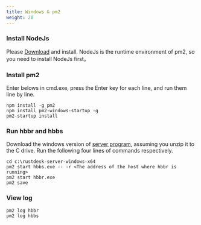 ```yaml
---
title: Windows & pm2
weight: 20
---
```



### Install NodeJs
Please [Download](https://nodejs.org/dist/v16.14.2/node-v16.14.2-x86.msi) and install.
NodeJs is the runtime environment of pm2, so you need to install NodeJs first。

### Install pm2
Enter belows in cmd.exe, press the Enter key for each line, and run them line by line.
```
npm install -g pm2
npm install pm2-windows-startup -g
pm2-startup install
```

### Run hbbr and hbbs
Download the windows version of [server program](https://github.com/rustdesk/rustdesk-server/releases), assuming you unzip it to the C drive. Run the following four lines of commands respectively.
```
cd c:\rustdesk-server-windows-x64
pm2 start hbbs.exe -- -r <The address of the host where hbbr is running>
pm2 start hbbr.exe 
pm2 save
```

### View log
```
pm2 log hbbr
pm2 log hbbs
```